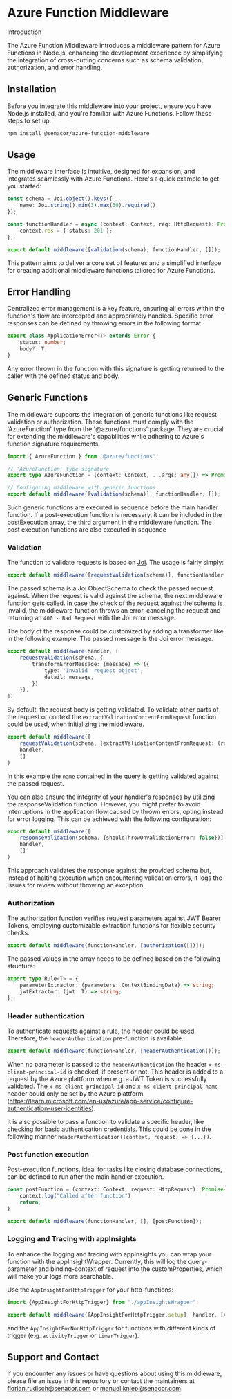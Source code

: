 # Azure Function Middleware

Introduction

The Azure Function Middleware introduces a middleware pattern for Azure Functions in Node.js, enhancing the development 
experience by simplifying the integration of cross-cutting concerns such as schema validation, authorization, and error handling.

## Installation

Before you integrate this middleware into your project, ensure you have Node.js installed, and you're familiar with Azure Functions. Follow these steps to set up:


```bash
npm install @senacor/azure-function-middleware
```

## Usage
The middleware interface is intuitive, designed for expansion, and integrates seamlessly with Azure Functions. Here's a quick example to get you started:

```typescript
const schema = Joi.object().keys({
    name: Joi.string().min(3).max(30).required(),
});

const functionHandler = async (context: Context, req: HttpRequest): Promise<void> => {
    context.res = { status: 201 };
};

export default middleware([validation(schema), functionHandler, []]);
```

This pattern aims to deliver a core set of features and a simplified interface for creating additional middleware functions tailored for Azure Functions.

## Error Handling

Centralized error management is a key feature, ensuring all errors within the function's flow are intercepted and appropriately handled. 
Specific error responses can be defined by throwing errors in the following format:

```typescript
export class ApplicationError<T> extends Error {
    status: number;
    body?: T;
}
```

Any error thrown in the function with this signature is getting returned to the caller with the defined status and body.

## Generic Functions

The middleware supports the integration of generic functions like request validation or authorization. 
These functions must comply with the 'AzureFunction' type from the '@azure/functions' package. 
They are crucial for extending the middleware's capabilities while adhering to Azure's function signature requirements.

```typescript
import { AzureFunction } from '@azure/functions';

// 'AzureFunction' type signature
export type AzureFunction = (context: Context, ...args: any[]) => Promise<any> | void;

// Configuring middleware with generic functions
export default middleware([validation(schema)], functionHandler, []);
```

Such generic functions are executed in sequence before the main handler function. 
If a post-execution function is necessary, it can be included in the postExecution array, the third argument in the middleware function. The post execution functions are also executed in sequence

### Validation

The function to validate requests is based on [Joi](https://www.npmjs.com/package/joi). The usage is fairly simply:

```typescript
export default middleware([requestValidation(schema)], functionHandler, []);
```

The passed schema is a Joi ObjectSchema to check the passed request against. When the request is valid against the schema, the next middleware function gets called. In case the check of the request against the schema is invalid, the middleware function throws an error, canceling the request and returning an `400 - Bad Request` with the Joi error message.

The body of the response could be customized by adding a transformer like in the following example. The passed message is the Joi error message.

```typescript
export default middleware(handler, [
    requestValidation(schema, {
        transformErrorMessage: (message) => ({
            type: 'Invalid  request object',
            detail: message,
        })
    }),
])
```

By default, the request body is getting validated. To validate other parts of the request or context the `extractValidationContentFromRequest` function could be used, when initializing the middleware.

```typescript
export default middleware([
    requestValidation(schema, {extractValidationContentFromRequest: (req, context) => req.query.name})],
    handler,
    []
)
```

In this example the `name` contained in the query is getting validated against the passed request.

You can also ensure the integrity of your handler's responses by utilizing the responseValidation function. 
However, you might prefer to avoid interruptions in the application flow caused by thrown errors, opting instead for error logging. 
This can be achieved with the following configuration:

```typescript
export default middleware([
    responseValidation(schema, {shouldThrowOnValidationError: false})],
    handler,
    []
)
```

This approach validates the response against the provided schema but, instead of halting execution 
when encountering validation errors, it logs the issues for review without throwing an exception.

### Authorization

The authorization function verifies request parameters against JWT Bearer Tokens, employing customizable extraction functions for flexible security checks.

```typescript
export default middleware(functionHandler, [authorization([])]);
```

The passed values in the array needs to be defined based on the following structure:  

```typescript
export type Rule<T> = {
    parameterExtractor: (parameters: ContextBindingData) => string;
    jwtExtractor: (jwt: T) => string;
};
```

### Header authentication

To authenticate requests against a rule, the header could be used. Therefore, the `headerAuthentication` pre-function is available.

```typescript
export default middleware(functionHandler, [headerAuthentication()]);
```

When no parameter is passed to the `headerAuthentication` the header `x-ms-client-principal-id` is checked, if present or not. This header is added to a request by the Azure plattform when e.g. a JWT Token is successfully validated.
The `x-ms-client-principal-id` and `x-ms-client-principal-name` header could only be set by the Azure plattform (https://learn.microsoft.com/en-us/azure/app-service/configure-authentication-user-identities).

It is also possible to pass a function to validate a specific header, like checking for basic authentication credentials. 
This could be done in the following manner `headerAuthentication((context, request) => {...})`.

### Post function execution

Post-execution functions, ideal for tasks like closing database connections, can be defined to run after the main handler execution.

```typescript
const postFunction = (context: Context, request: HttpRequest): Promise<void> => {
    context.log("Called after function")
    return;
}

export default middleware(functionHandler, [], [postFunction]);
```

### Logging and Tracing with appInsights

To enhance the logging and tracing with appInsights you can wrap your function with the appInsightWrapper. Currently, this will log the query-parameter
and binding-context of request into the customProperties, which will make your logs more searchable.

Use the `AppInsightForHttpTrigger` for your http-functions:
```typescript
import {AppInsightForHttpTrigger} from "./appInsightsWrapper";

export default middleware([AppInsightForHttpTrigger.setup], handler, [AppInsightForHttpTrigger.finalizeAppInsight])
```

and the `AppInsightForNonHttpTrigger` for functions with different kinds of trigger (e.g. `activityTrigger` or `timerTrigger`).

## Support and Contact

If you encounter any issues or have questions about using this middleware, please file an issue in this repository or contact the maintainers at <florian.rudisch@senacor.com> or <manuel.kniep@senacor.com>.